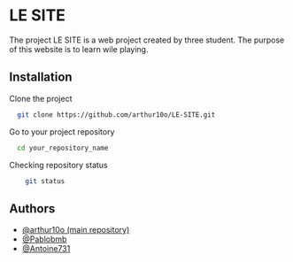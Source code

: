 
# LE SITE

The project LE SITE is a web project created by three student. The purpose of this website is to learn wile playing.

## Installation

Clone the project
```bash
  git clone https://github.com/arthur10o/LE-SITE.git
```

Go to your project repository

```bash
  cd your_repository_name
```

Checking repository status

```bash
    git status
```
## Authors

- [@arthur10o (main repository)](https://github.com/arthur10o)
- [@Pablobmb](https://github.com/Pablobmb)
- [@Antoine731](https://github.com/Antoine731)


